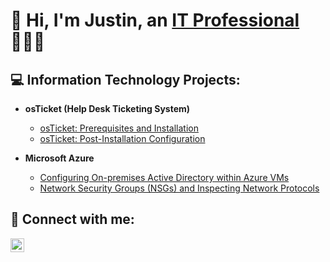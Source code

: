 <h1>👋 Hi, I'm Justin, an <a href="https://www.linkedin.com/in/justin-ridout/">IT Professional </a> 👨🏾‍💻 </h1>

<h2> 💻 Information Technology Projects:</h2>

- <b>osTicket (Help Desk Ticketing System)</b>
  - [osTicket: Prerequisites and Installation](https://github.com/JustinRidoutIT/osticket-prereqs)
  - [osTicket: Post-Installation Configuration](https://github.com/JustinRidoutIT/post-install-config)
  
- <b>Microsoft Azure</b>
  - [Configuring On-premises Active Directory within Azure VMs](https://github.com/JustinRidoutIT/configure-ad)
  - [Network Security Groups (NSGs) and Inspecting Network Protocols](https://github.com/JustinRidoutIT/azure-network-protocols)

<h2> 📱 Connect with me:</h2>


[<img align="left" alt="Justin | LinkedIn" width="22px" src="https://cdn.jsdelivr.net/npm/simple-icons@v3/icons/linkedin.svg" />][linkedin]




[linkedin]: https://www.linkedin.com/in/justin-ridout/
